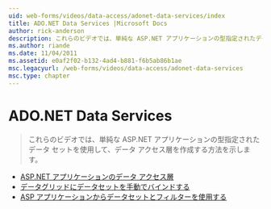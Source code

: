 ```yaml
---
uid: web-forms/videos/data-access/adonet-data-services/index
title: ADO.NET Data Services |Microsoft Docs
author: rick-anderson
description: これらのビデオでは、単純な ASP.NET アプリケーションの型指定されたデータ セットを使用して、データ アクセス層を作成する方法を示します。
ms.author: riande
ms.date: 11/04/2011
ms.assetid: e0af2f02-b132-4ad4-b881-f6b5ab86b1ae
msc.legacyurl: /web-forms/videos/data-access/adonet-data-services
msc.type: chapter
---
```

<a name="adonet-data-services"></a>ADO.NET Data Services
====================
> これらのビデオでは、単純な ASP.NET アプリケーションの型指定されたデータ セットを使用して、データ アクセス層を作成する方法を示します。


- [ASP.NET アプリケーションのデータ アクセス層](data-access-layers-in-aspnet-applications.md)
- [データグリッドにデータセットを手動でバインドする](how-to-manually-bind-a-dataset-to-a-datagrid.md)
- [ASP アプリケーションからデータセットとフィルターを使用する](how-to-work-with-datasets-and-filters-from-an-asp-application.md)
